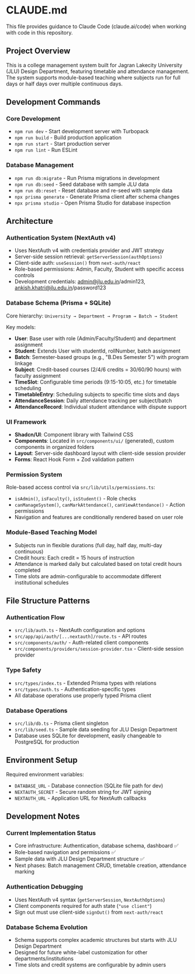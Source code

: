 # CLAUDE.md

This file provides guidance to Claude Code (claude.ai/code) when working with code in this repository.

## Project Overview

This is a college management system built for Jagran Lakecity University (JLU) Design Department, featuring timetable and attendance management. The system supports module-based teaching where subjects run for full days or half days over multiple continuous days.

## Development Commands

### Core Development
- `npm run dev` - Start development server with Turbopack
- `npm run build` - Build production application
- `npm run start` - Start production server
- `npm run lint` - Run ESLint

### Database Management
- `npm run db:migrate` - Run Prisma migrations in development
- `npm run db:seed` - Seed database with sample JLU data
- `npm run db:reset` - Reset database and re-seed with sample data
- `npx prisma generate` - Generate Prisma client after schema changes
- `npx prisma studio` - Open Prisma Studio for database inspection

## Architecture

### Authentication System (NextAuth v4)
- Uses NextAuth v4 with credentials provider and JWT strategy
- Server-side session retrieval: `getServerSession(authOptions)`
- Client-side auth: `useSession()` from `next-auth/react`
- Role-based permissions: Admin, Faculty, Student with specific access controls
- Development credentials: admin@jlu.edu.in/admin123, ankish.khatri@jlu.edu.in/password123

### Database Schema (Prisma + SQLite)
Core hierarchy: `University → Department → Program → Batch → Student`

Key models:
- **User**: Base user with role (Admin/Faculty/Student) and department assignment
- **Student**: Extends User with studentId, rollNumber, batch assignment
- **Batch**: Semester-based groups (e.g., "B.Des Semester 5") with program linkage
- **Subject**: Credit-based courses (2/4/6 credits = 30/60/90 hours) with faculty assignment
- **TimeSlot**: Configurable time periods (9:15-10:05, etc.) for timetable scheduling
- **TimetableEntry**: Scheduling subjects to specific time slots and days
- **AttendanceSession**: Daily attendance tracking per subject/batch
- **AttendanceRecord**: Individual student attendance with dispute support

### UI Framework
- **Shadcn/UI**: Component library with Tailwind CSS
- **Components**: Located in `src/components/ui/` (generated), custom components in organized folders
- **Layout**: Server-side dashboard layout with client-side session provider
- **Forms**: React Hook Form + Zod validation pattern

### Permission System
Role-based access control via `src/lib/utils/permissions.ts`:
- `isAdmin()`, `isFaculty()`, `isStudent()` - Role checks
- `canManageSystem()`, `canMarkAttendance()`, `canViewAttendance()` - Action permissions
- Navigation and features are conditionally rendered based on user role

### Module-Based Teaching Model
- Subjects run in flexible durations (full day, half day, multi-day continuous)
- Credit hours: Each credit = 15 hours of instruction
- Attendance is marked daily but calculated based on total credit hours completed
- Time slots are admin-configurable to accommodate different institutional schedules

## File Structure Patterns

### Authentication Flow
- `src/lib/auth.ts` - NextAuth configuration and options
- `src/app/api/auth/[...nextauth]/route.ts` - API routes
- `src/components/auth/` - Auth-related client components
- `src/components/providers/session-provider.tsx` - Client-side session provider

### Type Safety
- `src/types/index.ts` - Extended Prisma types with relations
- `src/types/auth.ts` - Authentication-specific types
- All database operations use properly typed Prisma client

### Database Operations
- `src/lib/db.ts` - Prisma client singleton
- `src/lib/seed.ts` - Sample data seeding for JLU Design Department
- Database uses SQLite for development, easily changeable to PostgreSQL for production

## Environment Setup

Required environment variables:
- `DATABASE_URL` - Database connection (SQLite file path for dev)
- `NEXTAUTH_SECRET` - Secure random string for JWT signing
- `NEXTAUTH_URL` - Application URL for NextAuth callbacks

## Development Notes

### Current Implementation Status
- Core infrastructure: Authentication, database schema, dashboard ✅
- Role-based navigation and permissions ✅
- Sample data with JLU Design Department structure ✅
- Next phases: Batch management CRUD, timetable creation, attendance marking

### Authentication Debugging
- Uses NextAuth v4 syntax (`getServerSession`, `NextAuthOptions`)
- Client components required for auth state (`"use client"`)
- Sign out must use client-side `signOut()` from `next-auth/react`

### Database Schema Evolution
- Schema supports complex academic structures but starts with JLU Design Department
- Designed for future white-label customization for other departments/institutions
- Time slots and credit systems are configurable by admin users